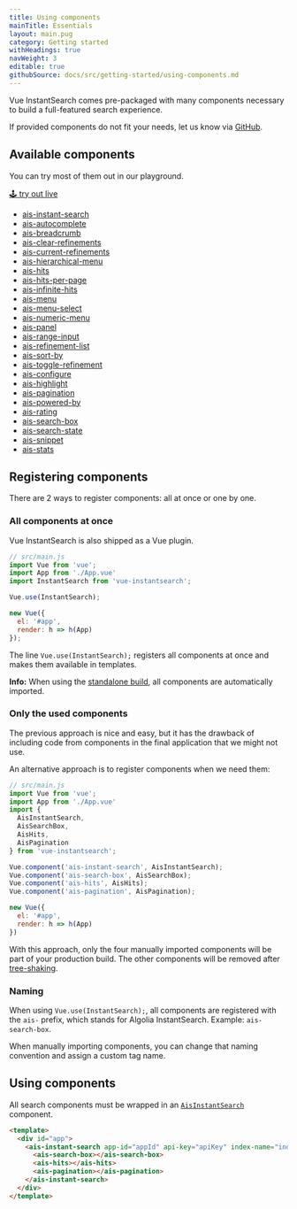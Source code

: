 ```yaml
---
title: Using components
mainTitle: Essentials
layout: main.pug
category: Getting started
withHeadings: true
navWeight: 3
editable: true
githubSource: docs/src/getting-started/using-components.md
---
```


Vue InstantSearch comes pre-packaged with many components necessary to build a full-featured search experience.

If provided components do not fit your needs, let us know via [GitHub](https://github.com/algolia/vue-instantsearch/issues).

## Available components

You can try most of them out in our playground.

<a class="btn btn-static-theme" href="stories/">🕹 try out live</a>

* [ais-instant-search](components/index.html)
* [ais-autocomplete](components/Autocomplete.html)
* [ais-breadcrumb](components/Breadcrumb.html)
* [ais-clear-refinements](components/ClearRefinements.html)
* [ais-current-refinements](components/CurrentRefinements.html)
* [ais-hierarchical-menu](components/HierarchicalMenu.html)
* [ais-hits](components/Hits.html)
* [ais-hits-per-page](components/HitsPerPage.html)
* [ais-infinite-hits](components/InfiniteHits.html)
* [ais-menu](components/Menu.html)
* [ais-menu-select](components/MenuSelect.html)
* [ais-numeric-menu](components/NumericMenu.html)
* [ais-panel](components/Panel.html)
* [ais-range-input](components/RangeInput.html)
* [ais-refinement-list](components/RefinementList.html)
* [ais-sort-by](components/SortBy.html)
* [ais-toggle-refinement](components/ToggleRefinement.html)
* [ais-configure](components/configure.html)
* [ais-highlight](components/highlight.html)
* [ais-pagination](components/pagination.html)
* [ais-powered-by](components/powered-by.html)
* [ais-rating](components/rating-menu.html)
* [ais-search-box](components/search-box.html)
* [ais-search-state](components/SearchState.html)
* [ais-snippet](components/snippet.html)
* [ais-stats](components/stats.html)

## Registering components

There are 2 ways to register components: all at once or one by one.

### All components at once

Vue InstantSearch is also shipped as a Vue plugin.

```javascript
// src/main.js
import Vue from 'vue';
import App from './App.vue'
import InstantSearch from 'vue-instantsearch';

Vue.use(InstantSearch);

new Vue({
  el: '#app',
  render: h => h(App)
});
```

The line `Vue.use(InstantSearch);` registers all components at once and makes them available
in templates.

**Info:** When using the [standalone build](getting-started/installing.html#using-a-tag), all components are automatically imported.

### Only the used components

The previous approach is nice and easy, but it has the drawback of including code from components in the final application that we might not use.

An alternative approach is to register components when we need them:

```javascript
// src/main.js
import Vue from 'vue';
import App from './App.vue'
import {
  AisInstantSearch,
  AisSearchBox,
  AisHits,
  AisPagination
} from 'vue-instantsearch';

Vue.component('ais-instant-search', AisInstantSearch);
Vue.component('ais-search-box', AisSearchBox);
Vue.component('ais-hits', AisHits);
Vue.component('ais-pagination', AisPagination);

new Vue({
  el: '#app',
  render: h => h(App)
})
```

With this approach, only the four manually imported components will be part of your production build. The other components will be removed after [tree-shaking](https://webpack.js.org/guides/tree-shaking/).

### Naming

When using `Vue.use(InstantSearch);`, all components are registered with the `ais-` prefix, which stands for Algolia InstantSearch. Example: `ais-search-box`.

When manually importing components, you can change that naming convention and assign a custom tag name.

## Using components

All search components must be wrapped in an [`AisInstantSearch`](components/index.html) component.

```html
<template>
  <div id="app">
    <ais-instant-search app-id="appId" api-key="apiKey" index-name="indexName">
      <ais-search-box></ais-search-box>
      <ais-hits></ais-hits>
      <ais-pagination></ais-pagination>
    </ais-instant-search>
  </div>
</template>
```
